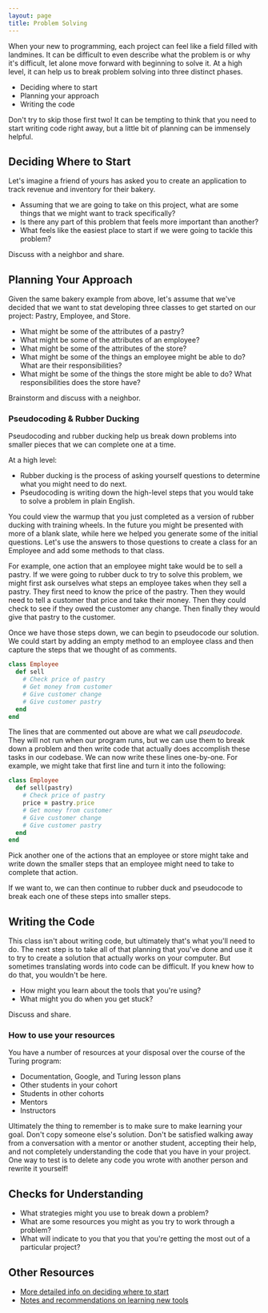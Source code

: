 ```yaml
---
layout: page
title: Problem Solving
---
```


When your new to programming, each project can feel like a field filled with landmines. It can be difficult to even describe what the problem is or why it's difficult, let alone move forward with beginning to solve it. At a high level, it can help us to break problem solving into three distinct phases.

* Deciding where to start
* Planning your approach
* Writing the code

Don't try to skip those first two! It can be tempting to think that you need to start writing code right away, but a little bit of planning can be immensely helpful.

## Deciding Where to Start

Let's imagine a friend of yours has asked you to create an application to track revenue and inventory for their bakery.

* Assuming that we are going to take on this project, what are some things that we might want to track specifically?
* Is there any part of this problem that feels more important than another?
* What feels like the easiest place to start if we were going to tackle this problem?

Discuss with a neighbor and share.

## Planning Your Approach

Given the same bakery example from above, let's assume that we've decided that we want to stat developing three classes to get started on our project: Pastry, Employee, and Store.

* What might be some of the attributes of a pastry?
* What might be some of the attributes of an employee?
* What might be some of the attributes of the store?
* What might be some of the things an employee might be able to do? What are their responsibilities?
* What might be some of the things the store might be able to do? What responsibilities does the store have?

Brainstorm and discuss with a neighbor.

### Pseudocoding & Rubber Ducking

Pseudocoding and rubber ducking help us break down problems into smaller pieces that we can complete one at a time.

At a high level:

* Rubber ducking is the process of asking yourself questions to determine what you might need to do next.
* Pseudocoding is writing down the high-level steps that you would take to solve a problem in plain English.

You could view the warmup that  you just completed as a version of rubber ducking with training wheels. In the future you might be presented with more of a blank slate, while here we helped you generate some of the initial questions. Let's use the answers to those questions to create a class for an Employee and add some methods to that class.

For example, one action that an employee might take would be to sell a pastry. If we were going to rubber duck to try to solve this problem, we might first ask ourselves what steps an employee takes when they sell a pastry. They first need to know the price of the pastry. Then they would need to tell a customer that price and take their money. Then they could check to see if they owed the customer any change. Then finally they would give that pastry to the customer.

Once we have those steps down, we can begin to pseudocode our solution. We could start by adding an empty method to an employee class and then capture the steps that we thought of as comments.

```ruby
class Employee
  def sell
    # Check price of pastry
    # Get money from customer
    # Give customer change
    # Give customer pastry
  end
end
```

The lines that are commented out above are what we call *pseudocode*. They will not run when our program runs, but we can use them to break down a problem and then write code that actually does accomplish these tasks in our codebase. We can now write these lines one-by-one. For example, we might take that first line and turn it into the following:

```ruby
class Employee
  def sell(pastry)
    # Check price of pastry
    price = pastry.price
    # Get money from customer
    # Give customer change
    # Give customer pastry
  end
end
```

Pick another one of the actions that an employee or store might take and write down the smaller steps that an employee might need to take to complete that action.

If we want to, we can then continue to rubber duck and pseudocode to break each one of these steps into smaller steps.

## Writing the Code

This class isn't about writing code, but ultimately that's what you'll need to do. The next step is to take all of that planning that you've done and use it to try to create a solution that actually works on your computer. But sometimes translating words into code can be difficult. If you knew how to do that, you wouldn't be here.

* How might you learn about the tools that you're using?
* What might you do when you get stuck?

Discuss and share.

### How to use your resources

You have a number of resources at your disposal over the course of the Turing program:

* Documentation, Google, and Turing lesson plans
* Other students in your cohort
* Students in other cohorts
* Mentors
* Instructors

Ultimately the thing to remember is to make sure to make learning your goal. Don't copy someone else's solution. Don't be satisfied walking away from a conversation with a mentor or another student, accepting their help, and not completely understanding the code that you have in your project. One way to test is to delete any code you wrote with another person and rewrite it yourself!

## Checks for Understanding

* What strategies might you use to break down a problem?
* What are some resources you might as you try to work through a problem?
* What will indicate to you that you that you're getting the most out of a particular project?

## Other Resources

* [More detailed info on deciding where to start](./deciding_where_to_start)
* [Notes and recommendations on learning new tools](./new_tools)
